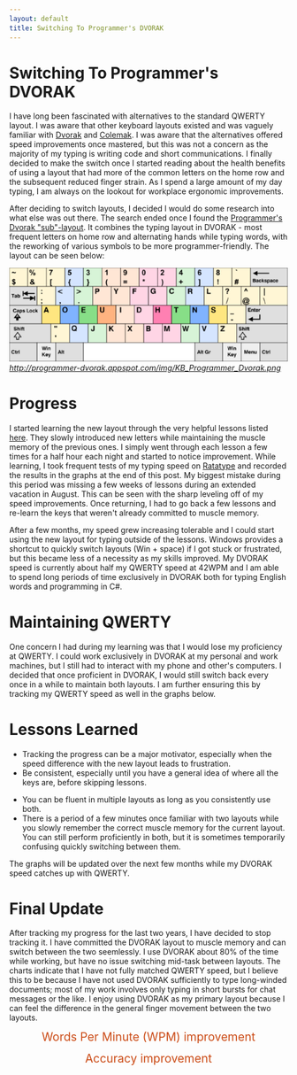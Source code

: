 ```yaml
---
layout: default
title: Switching To Programmer's DVORAK
---
```


# Switching To Programmer's DVORAK

I have long been fascinated with alternatives to the standard QWERTY layout. I was aware that other keyboard layouts existed and was vaguely familiar with [Dvorak](http://www.wikiwand.com/en/Dvorak_Simplified_Keyboard) and [Colemak](http://www.wikiwand.com/en/Keyboard_layout#/Colemak). I was aware that the alternatives offered speed improvements once mastered, but this was not a concern as the majority of my typing is writing code and short communications. I finally decided to make the switch once I started reading about the health benefits of using a layout that had more of the common letters on the home row and the subsequent reduced finger strain. As I spend a large amount of my day typing, I am always on the lookout for workplace ergonomic improvements.

After deciding to switch layouts, I decided I would do some research into what else was out there. The search ended once I found the [Programmer's Dvorak "sub"-layout](http://www.kaufmann.no/roland/dvorak/). It combines the typing layout in DVORAK - most frequent letters on home row and alternating hands while typing words, with the reworking of various symbols to be more programmer-friendly. The layout can be seen below:

![Programmer's Dvorak](/assets/images/programmers-dvorak-layout.png)
*http://programmer-dvorak.appspot.com/img/KB_Programmer_Dvorak.png*

# Progress

I started learning the new layout through the very helpful lessons listed [here](http://programmer-dvorak.appspot.com/). They slowly introduced new letters while maintaining the muscle memory of the previous ones. I simply went through each lesson a few times for a half hour each night and started to notice improvement. While learning, I took frequent tests of my typing speed on [Ratatype](http://ratatype.com/typing-test/test/) and recorded the results in the graphs at the end of this post. My biggest mistake during this period was missing a few weeks of lessons during an extended vacation in August. This can be seen with the sharp leveling off of my speed improvements. Once returning, I had to go back a few lessons and re-learn the keys that weren't already committed to muscle memory.

After a few months, my speed grew increasing tolerable and I could start using the new layout for typing outside of the lessons. Windows provides a shortcut to quickly switch layouts (Win + space) if I got stuck or frustrated, but this became less of a necessity as my skills improved. My DVORAK speed is currently about half my QWERTY speed at 42WPM and I am able to spend long periods of time exclusively in DVORAK both for typing English words and programming in C#.

# Maintaining QWERTY

One concern I had during my learning was that I would lose my proficiency at QWERTY. I could work exclusively in DVORAK at my personal and work machines, but I still had to interact with my phone and other's computers. I decided that once proficient in DVORAK, I would still switch back every once in a while to maintain both layouts. I am further ensuring this by tracking my QWERTY speed as well in the graphs below.

# Lessons Learned

* Tracking the progress can be a major motivator, especially when the speed difference with the new layout leads to frustration.
* Be consistent, especially until you have a general idea of where all the keys are, before skipping lessons.
<!-- * Switching can boa done slowly or quickly as long as you are consistent. I only spent 30 minutes a day and was able to retrain my fingers. -->
* You can be fluent in multiple layouts as long as you consistently use both.
* There is a period of a few minutes once familiar with two layouts while you slowly remember the correct muscle memory for the current layout. You can still perform proficiently in both, but it is sometimes temporarily confusing quickly switching between them.


The graphs will be updated over the next few months while my DVORAK speed catches up with QWERTY.

# Final Update

After tracking my progress for the last two years, I have decided to stop tracking it. I have committed the DVORAK layout to muscle memory and can switch between the two seemlessly. I use DVORAK about 80% of the time while working, but have no issue switching mid-task between layouts. The charts indicate that I have not fully matched QWERTY speed, but I believe this to be because I have not used DVORAK sufficiently to type long-winded documents; most of my work involves only typing in short bursts for chat messages or the like. I enjoy using DVORAK as my primary layout because I can feel the difference in the general finger movement between the two layouts.


<figure class="wpm">  
  <figcaption>Words Per Minute (WPM) improvement</figcaption>
</figure>

<figure class="accuracy">
  <figcaption>Accuracy improvement</figcaption>
</figure>



<style>
path { 
    stroke: #cb4b16;
    stroke-width: 2;
    fill: none;
}

.axis path,
.axis line {
    fill: none;
    stroke: grey;
    stroke-width: 1;
    shape-rendering: crispEdges;
}

.axis text, .axis-label {
  fill: #839496;
}

.legend {
    font-size: 16px;
    font-weight: bold;
    text-anchor: middle;
}

figcaption {
  text-align: center;
  font-size: 1.5em;
  color: #cb4b16;
}

</style>
<script src="http://d3js.org/d3.v3.min.js" charset="utf-8"></script>
<script type="text/javascript">

//D3 design inspired by http://www.d3noob.org/2014/07/d3js-multi-line-graph-with-automatic.html

var parseDate = d3.time.format("%Y/%m/%e").parse;
var margin = {top: 30, right: 20, bottom: 70, left: 50},
    width = 600 - margin.left - margin.right,
    height = 300 - margin.top - margin.bottom;
// Set the ranges
var x = d3.time.scale().range([0, width]);
var y = d3.scale.linear().range([height, 0]);

// Define the axes
var xAxis = d3.svg.axis().scale(x)
    .orient("bottom").ticks(5).tickFormat(d3.time.format("%b %y"));

var yAxis = d3.svg.axis().scale(y)
    .orient("left").ticks(5);

function CreateWPMGraph() {
    // Define the line
  var wpmline = d3.svg.line() 
      .x(function(d) { return x(d.date); })
      .y(function(d) { return y(d.wpm); });
      
  var svg = CreateSVGCanvas("figure.wpm");

  // Get the data
  d3.csv("/assets/data/keyboardWPM.csv", function(error, data) {
      data.forEach(function(d) {
        d.date = parseDate(d.date);
        d.wpm = +d.wpm;
      });

      // Scale the range of the data
      x.domain(d3.extent(data, function(d) { return d.date; }));
      y.domain([0, d3.max(data, function(d) { return d.wpm; })]);

      SeparateDataByLayoutKey(svg, data, wpmline);

      CreateXAxis(svg);
      CreateYAxisWithLabel(svg, "words per minute (wpm)");
  });
}

function CreateAccuracyGraph() {

  // Define the line
  var accuracyline = d3.svg.line() 
      .x(function(d) { return x(d.date); })
      .y(function(d) { return y(d.accuracy); });
      
  var svg = CreateSVGCanvas("figure.accuracy");

  // Get the data
  d3.csv("/assets/data/keyboardAccuracy.csv", function(error, data) {
    data.forEach(function(d) {
      d.date = parseDate(d.date);
      d.accuracy = +d.accuracy;
    });

    // Scale the range of the data
    x.domain(d3.extent(data, function(d) { return d.date; }));
    y.domain([50, 100]);

    SeparateDataByLayoutKey(svg, data, accuracyline);

    CreateXAxis(svg);
    CreateYAxisWithLabel(svg, "accuracy");
  });
}

function CreateXAxis(svg) {
  svg.append("g")
      .attr("class", "x axis")
      .attr("transform", "translate(0," + height + ")")
      .call(xAxis);
}

function CreateYAxisWithLabel(svg, labelText) {
  // Add the Y Axis
  svg.append("g")
      .attr("class", "y axis")
      .call(yAxis);

  svg.append("text")
    .attr("class", "y axis-label")
    .attr("text-anchor", "middle")
    .attr("y", 6)
    .attr("dy", "-3em")
    .attr("dx", "-8em")
    .attr("transform", "rotate(-90)")
    .text(labelText);
}

function CreateSVGCanvas(elementToAppendToSelector) {
  return d3.select(elementToAppendToSelector)
        .append("svg")
            .attr("width", width + margin.left + margin.right)
            .attr("height", height + margin.top + margin.bottom)
        .append("g")
            .attr("transform", 
                  "translate(" + margin.left + "," + margin.top + ")")
}

function SeparateDataByLayoutKey(svg, data, lineFunction) {
  // Nest the entries by symbol
  var dataNest = d3.nest()
      .key(function(d) {return d.layout;})
      .entries(data);

  var color = d3.scale.category10();  // set the colour scale

  // Loop through each symbol / key
  dataNest.forEach(function(d) {
      svg.append("path")
          .attr("class", "line")
          .style("stroke", function() { // Add dynamically
              return d.color = color(d.key); })
          .attr("d", lineFunction(d.values));
  });

  legendSpace = width/dataNest.length; // spacing for legend

  // Loop through each symbol / key
  dataNest.forEach(function(d,i) {
      svg.append("path")
          .attr("class", "line")
          .style("stroke", function() { // Add the colours dynamically
              return d.color = color(d.key); })
          .attr("d", lineFunction(d.values));

      // Add the Legend
      svg.append("text")
          .attr("x", (legendSpace/2)+i*legendSpace) // spacing
          .attr("y", height + (margin.bottom/2)+ 5)
          .attr("class", "legend")    // style the legend
          .style("fill", function() { // dynamic colours
              return d.color = color(d.key); })
          .text(d.key);
  });
}

CreateWPMGraph();
CreateAccuracyGraph();

</script>

